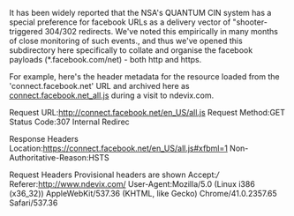 It has been widely reported that the NSA's QUANTUM CIN system has a special preference for facebook URLs as a delivery vector of "shooter-triggered 304/302 redirects. We've noted this empirically in many months of close monitoring of such events., and thus we've opened this subdirectory here specifically to collate and organise the facebook payloads (*.facebook.com/net) - both http and https.

For example, here's the header metadata for the resource loaded from the 'connect.facebook.net' URL and archived here as <a href="https://github.com/cryptostorm/CorruptorInjectorNetworks/blob/master/facebook_served_injections/connect.facebook.net_all.js">connect.facebook.net_all.js</a> during a visit to ndevix.com.


Request URL:http://connect.facebook.net/en_US/all.js
Request Method:GET
Status Code:307 Internal Redirec

Response Headers
Location:https://connect.facebook.net/en_US/all.js#xfbml=1
Non-Authoritative-Reason:HSTS

Request Headers
Provisional headers are shown
Accept:*/*
Referer:http://www.ndevix.com/
User-Agent:Mozilla/5.0 (Linux i386 (x36_32)) AppleWebKit/537.36 (KHTML, like Gecko) Chrome/41.0.2357.65 Safari/537.36
